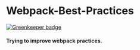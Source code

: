 # Webpack-Best-Practices

[![Greenkeeper badge](https://badges.greenkeeper.io/satioO/Webpack-Best-Practices.svg)](https://greenkeeper.io/)

#### Trying to improve webpack practices.

